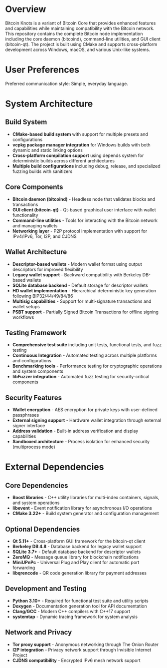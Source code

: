 # Overview

Bitcoin Knots is a variant of Bitcoin Core that provides enhanced features and capabilities while maintaining compatibility with the Bitcoin network. This repository contains the complete Bitcoin node implementation including the core daemon (bitcoind), command-line utilities, and GUI client (bitcoin-qt). The project is built using CMake and supports cross-platform development across Windows, macOS, and various Unix-like systems.

# User Preferences

Preferred communication style: Simple, everyday language.

# System Architecture

## Build System
- **CMake-based build system** with support for multiple presets and configurations
- **vcpkg package manager integration** for Windows builds with both dynamic and static linking options
- **Cross-platform compilation support** using depends system for deterministic builds across different architectures
- **Multiple build configurations** including debug, release, and specialized fuzzing builds with sanitizers

## Core Components
- **Bitcoin daemon (bitcoind)** - Headless node that validates blocks and transactions
- **GUI client (bitcoin-qt)** - Qt-based graphical user interface with wallet functionality
- **Command-line utilities** - Tools for interacting with the Bitcoin network and managing wallets
- **Networking layer** - P2P protocol implementation with support for IPv4/IPv6, Tor, I2P, and CJDNS

## Wallet Architecture
- **Descriptor-based wallets** - Modern wallet format using output descriptors for improved flexibility
- **Legacy wallet support** - Backward compatibility with Berkeley DB-based wallets
- **SQLite database backend** - Default storage for descriptor wallets
- **HD wallet implementation** - Hierarchical deterministic key generation following BIP32/44/49/84/86
- **Multisig capabilities** - Support for multi-signature transactions and wallet setups
- **PSBT support** - Partially Signed Bitcoin Transactions for offline signing workflows

## Testing Framework
- **Comprehensive test suite** including unit tests, functional tests, and fuzz testing
- **Continuous Integration** - Automated testing across multiple platforms and configurations
- **Benchmarking tools** - Performance testing for cryptographic operations and system components
- **libFuzzer integration** - Automated fuzz testing for security-critical components

## Security Features
- **Wallet encryption** - AES encryption for private keys with user-defined passphrases
- **External signing support** - Hardware wallet integration through external signer interface
- **Address validation** - Built-in address verification and display capabilities
- **Sandboxed architecture** - Process isolation for enhanced security (multiprocess mode)

# External Dependencies

## Core Dependencies
- **Boost libraries** - C++ utility libraries for multi-index containers, signals, and system operations
- **libevent** - Event notification library for asynchronous I/O operations
- **CMake 3.22+** - Build system generator and configuration management

## Optional Dependencies
- **Qt 5.11+** - Cross-platform GUI framework for the bitcoin-qt client
- **Berkeley DB 4.8** - Database backend for legacy wallet support
- **SQLite 3.7+** - Default database backend for descriptor wallets
- **ZeroMQ** - Message queue library for blockchain notifications
- **MiniUPnPc** - Universal Plug and Play client for automatic port forwarding
- **libqrencode** - QR code generation library for payment addresses

## Development and Testing
- **Python 3.10+** - Required for functional test suite and utility scripts
- **Doxygen** - Documentation generation tool for API documentation
- **Clang/GCC** - Modern C++ compilers with C++17 support
- **systemtap** - Dynamic tracing framework for system analysis

## Network and Privacy
- **Tor proxy support** - Anonymous networking through The Onion Router
- **I2P integration** - Privacy network support through Invisible Internet Project
- **CJDNS compatibility** - Encrypted IPv6 mesh network support